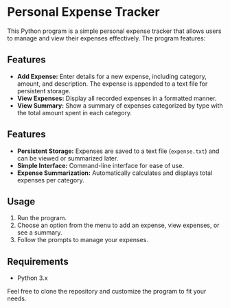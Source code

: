 # Personal Expense Tracker

This Python program is a simple personal expense tracker that allows users to manage and view their expenses effectively. The program features:

## Features

- **Add Expense:** Enter details for a new expense, including category, amount, and description. The expense is appended to a text file for persistent storage.
- **View Expenses:** Display all recorded expenses in a formatted manner.
- **View Summary:** Show a summary of expenses categorized by type with the total amount spent in each category.

## Features

- **Persistent Storage:** Expenses are saved to a text file (`expense.txt`) and can be viewed or summarized later.
- **Simple Interface:** Command-line interface for ease of use.
- **Expense Summarization:** Automatically calculates and displays total expenses per category.

## Usage

1. Run the program.
2. Choose an option from the menu to add an expense, view expenses, or see a summary.
3. Follow the prompts to manage your expenses.

## Requirements

- Python 3.x

Feel free to clone the repository and customize the program to fit your needs.
